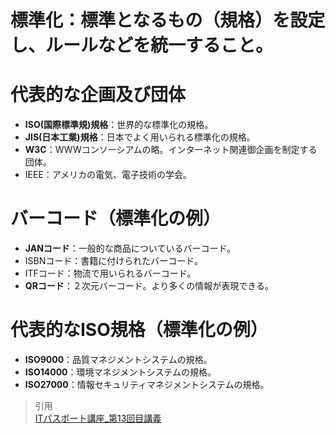 # 標準化：標準となるもの（規格）を設定し、ルールなどを統一すること。  
# 代表的な企画及び団体     
* **ISO(国際標準規)規格**：世界的な標準化の規格。  
* **JIS(日本工業)規格**：日本でよく用いられる標準化の規格。  
* **W3C**：WWWコンソーシアムの略。インターネット関連御企画を制定する団体。  
* IEEE：アメリカの電気、電子技術の学会。  

# バーコード（標準化の例）  
* **JANコード**：一般的な商品についているバーコード。  
* ISBNコード：書籍に付けられたバーコード。  
* ITFコード：物流で用いられるバーコード。  
* **QRコード**：２次元バーコード。より多くの情報が表現できる。  

# 代表的なISO規格（標準化の例）  
* **ISO9000**：品質マネジメントシステムの規格。  
* **ISO14000**：環境マネジメントシステムの規格。  
* **ISO27000**：情報セキュリティマネジメントシステムの規格。  


> 引用  
[ITパスポート講座_第13回目講義](https://www.youtube.com/watch?v=k_OBKQ2pzXM&list=PLC9xywNMIf9jgTizhye6GyPjZcuPZ9ou5&index=14)   
